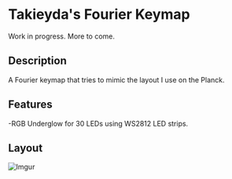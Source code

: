 # Takieyda's Fourier Keymap

Work in progress. More to come.

## Description
A Fourier keymap that tries to mimic the layout I use on the Planck.

## Features
-RGB Underglow for 30 LEDs using WS2812 LED strips.

## Layout
![Imgur](https://i.imgur.com/ZDjbXZK.jpg)